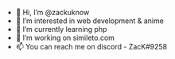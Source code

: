 - 👋 Hi, I’m @zackuknow
- 👀 I’m interested in web development & anime
- 🌱 I’m currently learning php
- 💞️ I’m working on simileto.com
- 📫 You can reach me on discord - ZacK#9258

<!---
zackuknow/zackuknow is a ✨ special ✨ repository because its `README.md` (this file) appears on your GitHub profile.
You can click the Preview link to take a look at your changes.
--->
